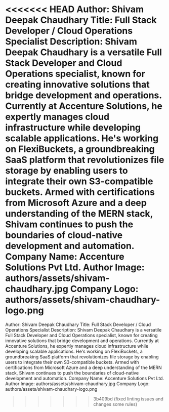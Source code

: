 <<<<<<< HEAD
Author: Shivam Deepak Chaudhary
Title: Full Stack Developer / Cloud Operations Specialist
Description: Shivam Deepak Chaudhary is a versatile Full Stack Developer and Cloud Operations specialist, known for creating innovative solutions that bridge development and operations. Currently at Accenture Solutions, he expertly manages cloud infrastructure while developing scalable applications. He's working on FlexiBuckets, a groundbreaking SaaS platform that revolutionizes file storage by enabling users to integrate their own S3-compatible buckets. Armed with certifications from Microsoft Azure and a deep understanding of the MERN stack, Shivam continues to push the boundaries of cloud-native development and automation.
Company Name: Accenture Solutions Pvt Ltd. 
Author Image: authors/assets/shivam-chaudhary.jpg
Company Logo: authors/assets/shivam-chaudhary-logo.png
=======
Author: Shivam Deepak Chaudhary Title: Full Stack Developer / Cloud Operations
Specialist Description: Shivam Deepak Chaudhary is a versatile Full Stack
Developer and Cloud Operations specialist, known for creating innovative
solutions that bridge development and operations. Currently at Accenture
Solutions, he expertly manages cloud infrastructure while developing scalable
applications. He's working on FlexiBuckets, a groundbreaking SaaS platform that
revolutionizes file storage by enabling users to integrate their own
S3-compatible buckets. Armed with certifications from Microsoft Azure and a deep
understanding of the MERN stack, Shivam continues to push the boundaries of
cloud-native development and automation. Company Name: Accenture Solutions Pvt
Ltd. Author Image: authors/assets/shivam-chaudhary.jpg Company Logo:
authors/assets/shivam-chaudhary-logo.png
>>>>>>> 3b409bd (fixed linting issues and changes some rules)
